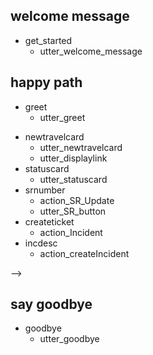 ## welcome message
* get_started
  - utter_welcome_message


## happy path
* greet
  - utter_greet
<!-- * mood_great
  - utter_happy -->
* newtravelcard
  - utter_newtravelcard
  - utter_displaylink
* statuscard
  - utter_statuscard
* srnumber
  - action_SR_Update
  - utter_SR_button
* createticket
  - action_Incident
* incdesc
  - action_createIncident

<!-- ## card path 
* newtravelcard
  - action_newtravelcard
* statuscard
  - action_statuscard
* createticket
  - action_Incident
* incdesc
  - action_createIncident --> -->

<!-- ## sad path 1
* greet
  - utter_greet
* mood_unhappy
  - utter_cheer_up
  - utter_did_that_help
* affirm
  - utter_happy

## sad path 2
* greet
  - utter_greet
* mood_unhappy
  - utter_cheer_up
  - utter_did_that_help
* deny
  - utter_goodbye -->

## say goodbye
* goodbye
  - utter_goodbye
<!-- 
## bot challenge
* bot_challenge
  - utter_iamabot -->
   